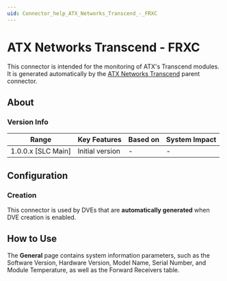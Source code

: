 ```yaml
---
uid: Connector_help_ATX_Networks_Transcend_-_FRXC
---
```


# ATX Networks Transcend - FRXC

This connector is intended for the monitoring of ATX's Transcend modules. It is generated automatically by the [ATX Networks Transcend](xref:Connector_help_ATX_Networks_Transcend) parent connector.

## About

### Version Info

| Range                | Key Features     | Based on     | System Impact     |
|----------------------|------------------|--------------|-------------------|
| 1.0.0.x \[SLC Main\] | Initial version  | \-           | \-                |

## Configuration

### Creation

This connector is used by DVEs that are **automatically generated** when DVE creation is enabled.

## How to Use

The **General** page contains system information parameters, such as the Software Version, Hardware Version, Model Name, Serial Number, and Module Temperature, as well as the Forward Receivers table.
